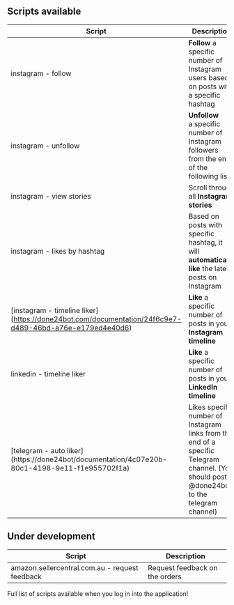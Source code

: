 <script type="text/javascript" src="/chat.js" ></script>
<script type="text/javascript" src="/google.js" ></script>

## Scripts available

| Script | Description |
| - | - |
| instagram - follow | **Follow** a specific number of Instagram users based on posts with a specific hashtag |
| instagram - unfollow | **Unfollow** a specific number of Instagram followers from the end of the following list |
| instagram - view stories | Scroll through all **Instagram stories** |
| instagram - likes by hashtag | Based on posts with specific hashtag, it will **automatically like** the latest posts on Instagram |
| [instagram - timeline liker] (https://done24bot.com/documentation/24f6c9e7-d489-46bd-a76e-e179ed4e40d6) | **Like** a specific number of posts in your **Instagram timeline** |
| linkedin - timeline liker| **Like** a specific number of posts in your **LinkedIn timeline** |
| [telegram - auto liker] (https://done24bot/documentation/4c07e20b-80c1-4198-9e11-f1e955702f1a) | Likes specific number of Instagram links from the end of a specific Telegram channel. (You should post @done24bot to the telegram channel) |

## Under development

| Script | Description |
| - | - |
| amazon.sellercentral.com.au - request feedback | Request feedback on the orders |

Full list of scripts available when you log in into the application!
